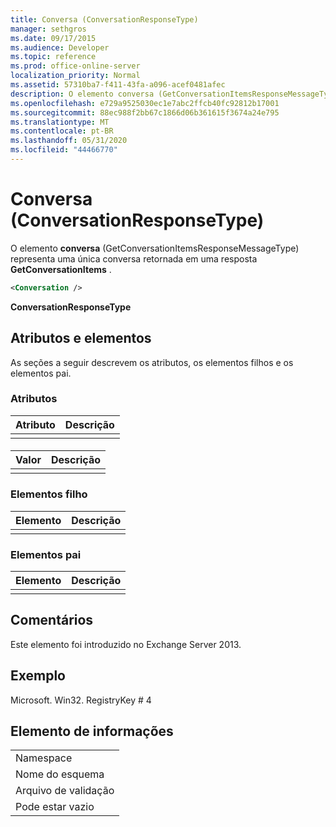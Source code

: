 ```yaml
---
title: Conversa (ConversationResponseType)
manager: sethgros
ms.date: 09/17/2015
ms.audience: Developer
ms.topic: reference
ms.prod: office-online-server
localization_priority: Normal
ms.assetid: 57310ba7-f411-43fa-a096-acef0481afec
description: O elemento conversa (GetConversationItemsResponseMessageType) representa uma única conversa retornada em uma resposta GetConversationItems.
ms.openlocfilehash: e729a9525030ec1e7abc2ffcb40fc92812b17001
ms.sourcegitcommit: 88ec988f2bb67c1866d06b361615f3674a24e795
ms.translationtype: MT
ms.contentlocale: pt-BR
ms.lasthandoff: 05/31/2020
ms.locfileid: "44466770"
---
```

# <a name="conversation-conversationresponsetype"></a>Conversa (ConversationResponseType)

O elemento **conversa** (GetConversationItemsResponseMessageType) representa uma única conversa retornada em uma resposta **GetConversationItems** . 
  
```XML
<Conversation />
```

 **ConversationResponseType**
## <a name="attributes-and-elements"></a>Atributos e elementos

As seções a seguir descrevem os atributos, os elementos filhos e os elementos pai.
  
### <a name="attributes"></a>Atributos

|**Atributo**|**Descrição**|
|:-----|:-----|
|||
   
#### 

|**Valor**|**Descrição**|
|:-----|:-----|
|||
   
### <a name="child-elements"></a>Elementos filho

|**Elemento**|**Descrição**|
|:-----|:-----|
|||
   
### <a name="parent-elements"></a>Elementos pai

|**Elemento**|**Descrição**|
|:-----|:-----|
|||
   
## <a name="remarks"></a>Comentários

Este elemento foi introduzido no Exchange Server 2013.
  
## <a name="example"></a>Exemplo

Microsoft. Win32. RegistryKey # 4
  
## <a name="element-information"></a>Elemento de informações

||
|:-----|
|Namespace  <br/> |
|Nome do esquema  <br/> |
|Arquivo de validação  <br/> |
|Pode estar vazio  <br/> |
   

